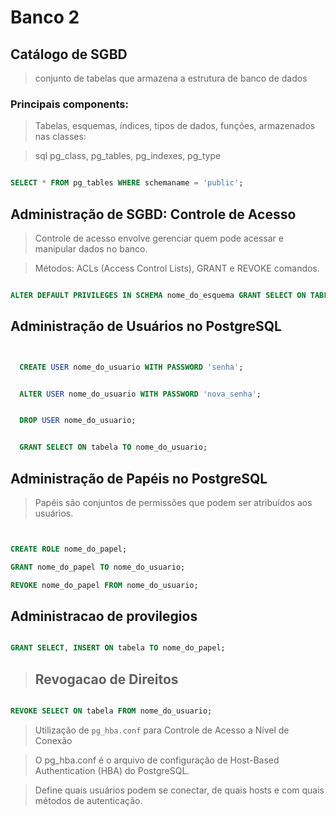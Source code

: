 # Banco 2

## Catálogo de SGBD
>conjunto de tabelas que armazena a estrutura de banco de dados

### Principais components: 
>Tabelas, esquemas, índices, tipos de dados, funções, armazenados nas classes: 

>sql pg_class,  pg_tables,  pg_indexes, pg_type


```sql 

SELECT * FROM pg_tables WHERE schemaname = 'public';


```

## Administração de SGBD: Controle de Acesso

>Controle de acesso envolve gerenciar quem pode acessar e manipular dados no banco.

>Métodos:  ACLs (Access Control Lists), GRANT e REVOKE comandos.


```sql 

ALTER DEFAULT PRIVILEGES IN SCHEMA nome_do_esquema GRANT SELECT ON TABLES TO nome_do_papel;


```

## Administração de Usuários no PostgreSQL

```sql


  CREATE USER nome_do_usuario WITH PASSWORD 'senha';


  ALTER USER nome_do_usuario WITH PASSWORD 'nova_senha';


  DROP USER nome_do_usuario;


  GRANT SELECT ON tabela TO nome_do_usuario;


```


## Administração de Papéis no PostgreSQL

>Papéis são conjuntos de permissões que podem ser atribuídos aos usuários.


```sql 


CREATE ROLE nome_do_papel;

GRANT nome_do_papel TO nome_do_usuario;

REVOKE nome_do_papel FROM nome_do_usuario;


```


## Administracao de provilegios

```sql 

GRANT SELECT, INSERT ON tabela TO nome_do_papel;


```

>## Revogacao de Direitos

```sql 

REVOKE SELECT ON tabela FROM nome_do_usuario;


```

>Utilização de `pg_hba.conf` para Controle de Acesso a Nível de Conexão

>O pg_hba.conf é o arquivo de configuração de Host-Based Authentication (HBA) do PostgreSQL.

>Define quais usuários podem se conectar, de quais hosts e com quais métodos de autenticação.

